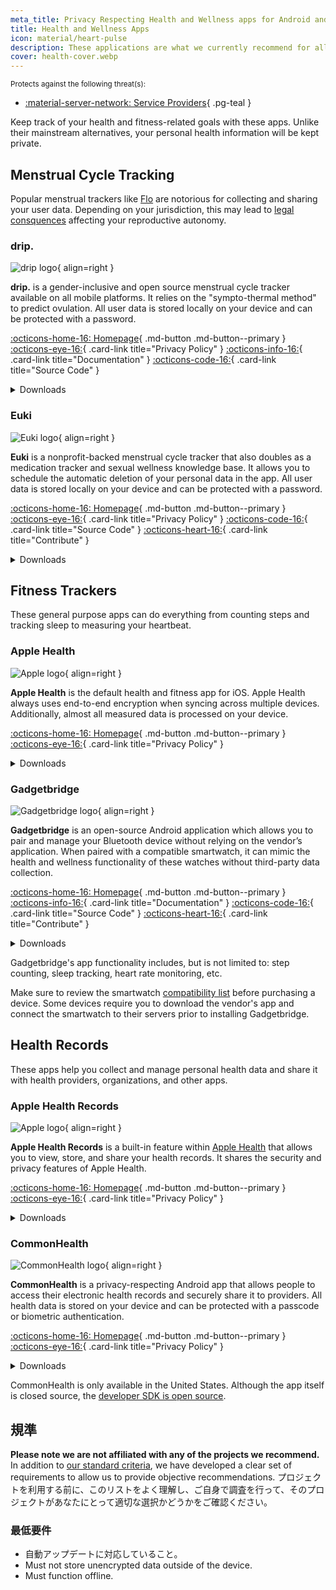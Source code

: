 ```yaml
---
meta_title: Privacy Respecting Health and Wellness apps for Android and iOS - Privacy Guides
title: Health and Wellness Apps
icon: material/heart-pulse
description: These applications are what we currently recommend for all health and fitness-related activites on your phone.
cover: health-cover.webp
---
```


<small>Protects against the following threat(s):</small>

- [:material-server-network: Service Providers](basics/common-threats.md#privacy-from-service-providers){ .pg-teal }

Keep track of your health and fitness-related goals with these apps. Unlike their mainstream alternatives, your personal health information will be kept private.

## Menstrual Cycle Tracking

Popular menstrual trackers like [Flo](https://techcrunch.com/2021/01/13/flo-gets-ftc-slap-for-sharing-user-data-when-it-promised-privacy) are notorious for collecting and sharing your user data. Depending on your jurisdiction, this may lead to [legal consquences](https://forbes.com/sites/abigaildubiniecki/2024/11/14/post-roe-your-period-app-data-could-be-used-against-you) affecting your reproductive autonomy.

### drip.

<div class="admonition recommendation" markdown>

![drip logo](assets/img/health-and-wellness/drip.png){ align=right }

**drip.** is a gender-inclusive and open source menstrual cycle tracker available on all mobile platforms. It relies on the "sympto-thermal method" to predict ovulation. All user data is stored locally on your device and can be protected with a password.

[:octicons-home-16: Homepage](https://bloodyhealth.gitlab.io){ .md-button .md-button--primary }
[:octicons-eye-16:](https://bloodyhealth.gitlab.io/privacy-policy.html){ .card-link title="Privacy Policy" }
[:octicons-info-16:](https://bloodyhealth.gitlab.io/faq){ .card-link title="Documentation" }
[:octicons-code-16:](https://gitlab.com/bloodyhealth/drip){ .card-link title="Source Code" }

<details class="downloads" markdown><summary>Downloads</summary>

- [:simple-googleplay: Google Play](https://play.google.com/store/apps/details?id=com.drip)
- [:simple-appstore: App Store](https://apps.apple.com/us/app/drip/id1584564949)
- [:simple-android: Android](https://bloodyhealth.gitlab.io)

</details>

</div>

### Euki

<div class="admonition recommendation" markdown>

![Euki logo](assets/img/health-and-wellness/euki.svg){ align=right }

**Euki** is a nonprofit-backed menstrual cycle tracker that also doubles as a medication tracker and sexual wellness knowledge base. It allows you to schedule the automatic deletion of your personal data in the app. All user data is stored locally on your device and can be protected with a password.

[:octicons-home-16: Homepage](https://eukiapp.org){ .md-button .md-button--primary }
[:octicons-eye-16:](https://eukiapp.org/privacy-policy){ .card-link title="Privacy Policy" }
[:octicons-code-16:](https://github.com/Euki-Inc/Euki-Android){ .card-link title="Source Code" }
[:octicons-heart-16:](https://every.org/euki-app){ .card-link title="Contribute" }

<details class="downloads" markdown><summary>Downloads</summary>

- [:simple-googleplay: Google Play](https://play.google.com/store/apps/details?id=com.kollectivemobile.euki)
- [:simple-appstore: App Store](https://apps.apple.com/app/euki/id1469213846)

</details>

</div>

## Fitness Trackers

These general purpose apps can do everything from counting steps and tracking sleep to measuring your heartbeat.

### Apple Health

<div class="admonition recommendation" markdown>

![Apple logo](assets/img/health-and-wellness/apple-health.png){ align=right }

**Apple Health** is the default health and fitness app for iOS. Apple Health always uses end-to-end encryption when syncing across multiple devices. Additionally, almost all measured data is processed on your device.

[:octicons-home-16: Homepage](https://apple.com/health){ .md-button .md-button--primary }
[:octicons-eye-16:](https://apple.com/legal/privacy/consumer-health-personal-data/en-ww){ .card-link title="Privacy Policy" }

<details class="downloads" markdown><summary>Downloads</summary>

- [:simple-appstore: App Store](https://apps.apple.com/app/apple-health/id1242545199)

</details>

</div>

### Gadgetbridge

<div class="admonition recommendation" markdown>

![Gadgetbridge logo](assets/img/health-and-wellness/gadgetbridge.svg){ align=right }

**Gadgetbridge** is an open-source Android application which allows you to pair and manage your Bluetooth device without relying on the vendor’s application. When paired with a compatible smartwatch, it can mimic the health and wellness functionality of these watches without third-party data collection.

[:octicons-home-16: Homepage](https://gadgetbridge.org){ .md-button .md-button--primary }
[:octicons-info-16:](https://gadgetbridge.org/basics){ .card-link title="Documentation" }
[:octicons-code-16:](https://codeberg.org/Freeyourgadget/Gadgetbridge){ .card-link title="Source Code" }
[:octicons-heart-16:](https://liberapay.com/Gadgetbridge/donate){ .card-link title="Contribute" }

<details class="downloads" markdown><summary>Downloads</summary>

- [:simple-android: F-Droid](https://f-droid.org/packages/nodomain.freeyourgadget.gadgetbridge)

</details>

</div>

Gadgetbridge's app functionality includes, but is not limited to: step counting, sleep tracking, heart rate monitoring, etc.

Make sure to review the smartwatch [compatibility list](https://gadgetbridge.org/gadgets) before purchasing a device. Some devices require you to download the vendor's app and connect the smartwatch to their servers prior to installing Gadgetbridge.

## Health Records

These apps help you collect and manage personal health data and share it with health providers, organizations, and other apps.

### Apple Health Records

<div class="admonition recommendation" markdown>

![Apple logo](assets/img/health-and-wellness/apple-health.png){ align=right }

**Apple Health Records** is a built-in feature within [Apple Health](#apple-health) that allows you to view, store, and share your health records. It shares the security and privacy features of Apple Health.

[:octicons-home-16: Homepage](https://apple.com/health){ .md-button .md-button--primary }
[:octicons-eye-16:](https://apple.com/legal/privacy/consumer-health-personal-data/en-ww){ .card-link title="Privacy Policy" }

<details class="downloads" markdown><summary>Downloads</summary>

- [:simple-appstore: App Store](https://apps.apple.com/app/apple-health/id1242545199)

</details>

</div>

### CommonHealth

<div class="admonition recommendation" markdown>

![CommonHealth logo](assets/img/health-and-wellness/commonhealth.png){ align=right }

**CommonHealth** is a privacy-respecting Android app that allows people to access their electronic health records and securely share it to providers. All health data is stored on your device and can be protected with a passcode or biometric authentication.

[:octicons-home-16: Homepage](https://commonhealth.org){ .md-button .md-button--primary }
[:octicons-eye-16:](https://commonhealth.org/privacy){ .card-link title="Privacy Policy" }

<details class="downloads" markdown><summary>Downloads</summary>

- [:simple-googleplay: Google Play](https://play.google.com/store/apps/details?id=org.thecommonsproject.android.phr)

</details>

</div>

CommonHealth is only available in the United States. Although the app itself is closed source, the [developer SDK is open source](https://github.com/the-commons-project).

## 規準

**Please note we are not affiliated with any of the projects we recommend.** In addition to [our standard criteria](about/criteria.md), we have developed a clear set of requirements to allow us to provide objective recommendations. プロジェクトを利用する前に、このリストをよく理解し、ご自身で調査を行って、そのプロジェクトがあなたにとって適切な選択かどうかをご確認ください。

### 最低要件

- 自動アップデートに対応していること。
- Must not store unencrypted data outside of the device.
- Must function offline.
